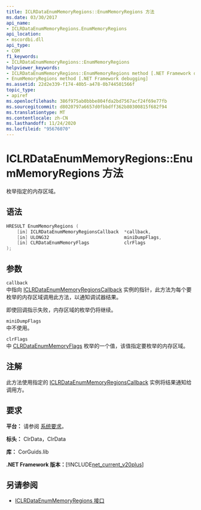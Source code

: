 ```yaml
---
title: ICLRDataEnumMemoryRegions::EnumMemoryRegions 方法
ms.date: 03/30/2017
api_name:
- ICLRDataEnumMemoryRegions.EnumMemoryRegions
api_location:
- mscordbi.dll
api_type:
- COM
f1_keywords:
- ICLRDataEnumMemoryRegions::EnumMemoryRegions
helpviewer_keywords:
- ICLRDataEnumMemoryRegions::EnumMemoryRegions method [.NET Framework debugging]
- EnumMemoryRegions method [.NET Framework debugging]
ms.assetid: 22d2e339-f174-40b5-a478-0b744501566f
topic_type:
- apiref
ms.openlocfilehash: 386f975ab0bbbe804fda2bd7567acf24f69e77fb
ms.sourcegitcommit: d8020797a6657d0fbbdff362b80300815f682f94
ms.translationtype: MT
ms.contentlocale: zh-CN
ms.lasthandoff: 11/24/2020
ms.locfileid: "95676070"
---
```

# <a name="iclrdataenummemoryregionsenummemoryregions-method"></a>ICLRDataEnumMemoryRegions::EnumMemoryRegions 方法

枚举指定的内存区域。  
  
## <a name="syntax"></a>语法  
  
```cpp  
HRESULT EnumMemoryRegions (  
    [in] ICLRDataEnumMemoryRegionsCallback  *callback,  
    [in] ULONG32                            miniDumpFlags,  
    [in] CLRDataEnumMemoryFlags             clrFlags  
);  
```  
  
## <a name="parameters"></a>参数  

 `callback`  
 中指向 [ICLRDataEnumMemoryRegionsCallback](iclrdataenummemoryregionscallback-interface.md) 实例的指针，此方法为每个要枚举的内存区域调用此方法，以通知调试器结果。  
  
 即使回调指示失败，内存区域的枚举仍将继续。  
  
 `miniDumpFlags`  
 中不使用。  
  
 `clrFlags`  
 中 [CLRDataEnumMemoryFlags](clrdataenummemoryflags-enumeration.md) 枚举的一个值，该值指定要枚举的内存区域。  
  
## <a name="remarks"></a>注解  

 此方法使用指定的 [ICLRDataEnumMemoryRegionsCallback](iclrdataenummemoryregionscallback-interface.md) 实例将结果通知给调用方。  
  
## <a name="requirements"></a>要求  

 **平台：** 请参阅 [系统要求](../../get-started/system-requirements.md)。  
  
 **标头：** ClrData，ClrData  
  
 **库：** CorGuids.lib  
  
 **.NET Framework 版本：**[!INCLUDE[net_current_v20plus](../../../../includes/net-current-v20plus-md.md)]  
  
## <a name="see-also"></a>另请参阅

- [ICLRDataEnumMemoryRegions 接口](iclrdataenummemoryregions-interface.md)
